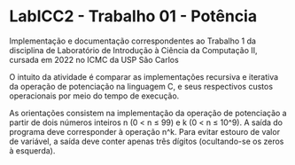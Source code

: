 # LabICC2 - Trabalho 01 - Potência
  Implementação e documentação correspondentes ao Trabalho 1 da disciplina de Laboratório de Introdução à Ciência da Computação II, cursada em 2022 no ICMC da USP São Carlos

  O intuito da atividade é comparar as implementações recursiva e iterativa da operação de potenciação na linguagem C, e seus respectivos custos operacionais por meio do tempo de execução.

  As orientações consistem na implementação da operação de potenciação a partir de dois números inteiros n (0 < n ≤ 99) e k (0 < n ≤ 10^9). A saída do programa deve corresponder à operação n^k. Para evitar estouro de valor de variável, a saída deve conter apenas três dígitos (ocultando-se os zeros à esquerda).
